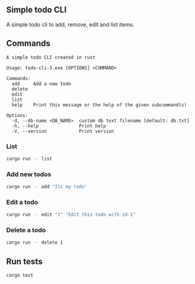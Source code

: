 ## Simple todo CLI

A simple todo cli to add, remove, edit and list items.

## Commands

````text
A simple todo CLI created in rust

Usage: todo-cli-3.exe [OPTIONS] <COMMAND>

Commands:
  add     Add a new todo
  delete
  edit
  list
  help    Print this message or the help of the given subcommand(s)

Options:
  -d, --db-name <DB_NAME>  custom db text filename [default: db.txt]
  -h, --help               Print help
  -V, --version            Print version
````

### List
````bash
cargo run -- list
````

### Add new todos
````bash
cargo run -- add "Its my todo"
````

### Edit a todo
````bash
cargo run -- edit "1" "Edit this todo with id 1"
````

### Delete a todo
````bash
cargo run -- delete 1
````

## Run tests
```bash
cargo test
```